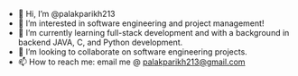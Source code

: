 - 👋 Hi, I’m @palakparikh213
- 👀 I’m interested in software engineering and project management! 
- 🌱 I’m currently learning full-stack development and with a background in backend JAVA, C, and Python development. 
- 💞️ I’m looking to collaborate on software engineering projects. 
- 📫 How to reach me: email me @ palakparikh213@gmail.com

<!---
palakparikh213/palakparikh213 is a ✨ special ✨ repository because its `README.md` (this file) appears on your GitHub profile.
You can click the Preview link to take a look at your changes.
--->

